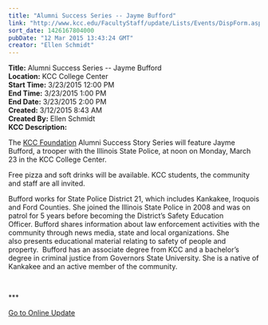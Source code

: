 ```yaml
---
title: "Alumni Success Series -- Jayme Bufford"
link: "http://www.kcc.edu/FacultyStaff/update/Lists/Events/DispForm.aspx?ID=756"
sort_date: 1426167804000
pubDate: "12 Mar 2015 13:43:24 GMT"
creator: "Ellen Schmidt"
---
```


<div><b>Title:</b> Alumni Success Series -- Jayme Bufford</div>
<div><b>Location:</b> KCC College Center</div>
<div><b>Start Time:</b> 3/23/2015 12:00 PM</div>
<div><b>End Time:</b> 3/23/2015 1:00 PM</div>
<div><b>End Date:</b> 3/23/2015 2:00 PM</div>
<div><b>Created:</b> 3/12/2015 8:43 AM</div>
<div><b>Created By:</b> Ellen Schmidt</div>
<div><b>KCC Description:</b> <div class="ExternalClassD16A6E97336143F48F787A6A7644C76D"><p>​The <a href="/foundation">KCC Foundation</a> Alumni Success Story Series will feature Jayme Bufford, a trooper with the Illinois State Police, at noon on Monday, March 23 in the KCC College Center. </p>
<p>Free pizza and soft drinks will be available. KCC students, the community and staff are all invited.</p>
<p>Bufford works for State Police District 21, which includes Kankakee, Iroquois and Ford Counties. She joined the Illinois State Police in 2008 and was on patrol for 5 years before becoming the District’s Safety Education Officer. Bufford shares information about law enforcement activities with the community through news media, state and local organizations. She also presents educational material relating to safety of people and property.  Bufford has an associate degree from KCC and a bachelor’s degree in criminal justice from Governors State University. She is a native of Kankakee and an active member of the community.</p>
<p> </p>
<p>***</p>
<p><a href="/update">Go to Online Update</a></p>
<p> </p>
<p><br /></p></div></div>
